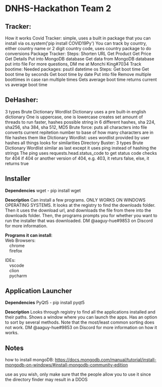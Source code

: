 # DNHS-Hackathon Team 2

## Tracker:
How it works
Covid Tracker:
simple, uses a built in package that you can install via os.system('pip install COVID19Py')
You can track by country, either country name or 2 digit country code, uses country package to do conversions
Package Tracker:
Steps:
Shorten URL
Get Product
Get Price
Get Details
Put into MongoDB database
Get data from MongoDB database
put into file
For more questions, DM me at Monchi King#7034
Track bootime:
Needed packages:
psutil
datetime
os
Steps:
Get boot time
Get boot time by seconds
Get boot time by date
Put into file
Remove multiple boottimes in case ran multiple times
Gets average boot time
returns current vs average boot time

## DeHasher:
3 types
Brute
Dictionary
Wordlist
Dictionary uses a pre built-in english dictionary
One is uppercase, one is lowercase
creates set amount of threads to run faster, hashes possible string in 6 different hashes, sha 224, sha256, sha 384, sha 512, MD5
Brute force:
puts all characters into file
converts current repitetion number to base of how many characters are in file
hashes them like DIctionary
Wordlist:
uses wordlist provided by user
hashes all things
looks for similarities
Directory Buster:
3 types
Brute
Dictionary
Wordlist
similar as last except it uses ping instead of hashing the strings
The ping uses requests.head.status_code to get status code
checks for 404
if 404 or another version of 404, e.g. 403, it returs false, else, it returns true

## Installer

**Dependencies**
wget - pip install wget

**Description**
Can install a few programs. ONLY WORKS ON WINDOWS OPERATING SYSTEMS. It looks at the registry to find the downloads folder.
Then it uses the download url, and downloads the file from there into the downloads folder.
Then, the programs prompts you for whether you want to run the installer that was downloaded. DM @aaguy-hue#9853 on Discord for more information.

**Programs it can install**:\
Web Browsers:\
 chrome\
 firefox

IDEs:\
 vscode\
 clion\
 pycharm
 
## Application Launcher

**Dependencies**
PyQt5 - pip install pyqt5

**Description**
 Looks through registry to find all the applications installed and their paths. Shows a window where you can launch the apps. Has an option to sort by several methods. Note that the most/least common sorting does not work. DM @aaguy-hue#9853 on Discord for more information on how it works.

## Notes 
how to install mongoDB: https://docs.mongodb.com/manual/tutorial/install-mongodb-on-windows/#install-mongodb-community-edition

use as you wish, only make sure that the people allow you to use it since the directory finder may result in a DDOS
